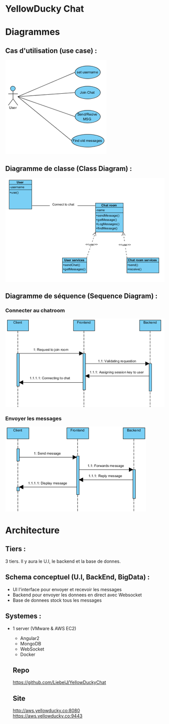 # YellowDucky Chat

# Diagrammes 
## Cas d'utilisation (use case) :
![alt tag](UCD.png)

## Diagramme de classe (Class Diagram) :
![alt tag](CD.png) 

## Diagramme de séquence (Sequence Diagram) :
### Connecter au chatroom 
![alt tag](SD1.PNG) 

### Envoyer les messages 
![alt tag](SD.png) 


# Architecture
## Tiers : 
3 tiers. Il y aura le U.I, le backend et la base de donnes.

## Schema conceptuel (U.I, BackEnd, BigData) : 
* UI l'interface pour envoyer et recevoir les messages
* Backend pour envoyer les donnees en direct avec Websocket
* Base de donnees stock tous les messages

## Systemes : 
* 1 server (VMware & AWS EC2)
  * Angular2
  * MongoDB
  * WebSocket
  * Docker
  
  ## Repo
  https://github.com/LiebelJ/YellowDuckyChat
  
  ## Site
  http://aws.yellowducky.co:8080  
  https://aws.yellowducky.co:9443
